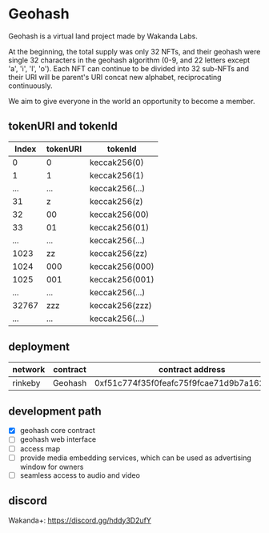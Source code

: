 # Geohash

Geohash is a virtual land project made by Wakanda Labs.

At the beginning, the total supply was only 32 NFTs, and their geohash were single 32 characters in the geohash algorithm (0-9, and 22 letters except 'a', 'i', 'l', 'o'). Each NFT can continue to be divided into 32 sub-NFTs and their URI will be parent's URI concat new alphabet, reciprocating continuously.

We aim to give everyone in the world an opportunity to become a member.

## tokenURI and tokenId 

| Index | tokenURI | tokenId        |
|-------|----------|----------------|
| 0     | 0        | keccak256(0)   |
| 1     | 1        | keccak256(1)   | 
| ...   | ...      | keccak256(...) |
| 31    | z        | keccak256(z)   |
| 32    | 00       | keccak256(00)  |
| 33    | 01       | keccak256(01)  |
| ...   | ...      | keccak256(...) |
| 1023  | zz       | keccak256(zz)  |
| 1024  | 000      | keccak256(000) |
| 1025  | 001      | keccak256(001) |
| ...   | ...      | keccak256(...) |
| 32767 | zzz      | keccak256(zzz) |
| ...   | ...      | keccak256(...) |

## deployment

| network | contract | contract address                           |
|---------|----------|--------------------------------------------|
| rinkeby | Geohash  | 0xf51c774f35f0feafc75f9fcae71d9b7a1625686a |

## development path

- [x] geohash core contract
- [ ] geohash web interface
- [ ] access map
- [ ] provide media embedding services, which can be used as advertising window for owners
- [ ] seamless access to audio and video

## discord

Wakanda+: https://discord.gg/hddy3D2ufY